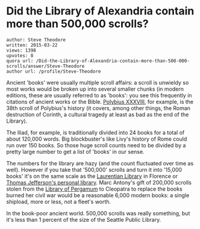 # Did the Library of Alexandria contain more than 500,000 scrolls?

	author: Steve Theodore
	written: 2015-03-22
	views: 1398
	upvotes: 8
	quora url: /Did-the-Library-of-Alexandria-contain-more-than-500-000-scrolls/answer/Steve-Theodore
	author url: /profile/Steve-Theodore


Ancient 'books' were usually multiple scroll affairs: a scroll is unwieldy so most works would be broken up into several smaller chunks (in modern editions, these are usually referred to as 'books': you see this frequently in citations of ancient works or the Bible. [Polybius XXXVIII](http://penelope.uchicago.edu/Thayer/E/Roman/Texts/Polybius/38*.html), for example, is the 38th scroll of Polybius's history (it covers, among other things, the Roman destruction of Corinth, a cultural tragedy at least as bad as the end of the Library). 

The Iliad, for example, is traditionally divided into 24 books for a total of about 120,000 words. Big blockbuster's like Livy's history of Rome could run over 150 books. So those huge scroll counts need to be divided by a pretty large number to get a list of 'books' in our sense. 

The numbers for the library are hazy (and the count fluctuated over time as well). However if you take that '500,000' scrolls and turn it into '15,000 books' it's on the same scale as the [Laurentian Library](http://en.wikipedia.org/wiki/Laurentian_Library) in Florence or [Thomas Jefferson's personal library](http://www.loc.gov/exhibits/jefferson/jefflib.html). Marc Antony's gift of 200,000 scrolls stolen from the [Library of Pergamum](http://en.wikipedia.org/wiki/Library_of_Pergamum) to Cleopatra to replace the books burned her civil war would be a reasonable 6,000 modern books: a single shipload, more or less, not a fleet's worth.

In the book-poor ancient world. 500,000 scrolls was really something, but it's less than 1 percent of the size of the Seattle Public Library.

